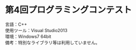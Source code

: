 第4回プログラミングコンテスト
======
言語：C++  
使用ツール：Visual Studio2013  
環境：Windows7 64bit  
備考：特別なライブラリ等は利用していません。
